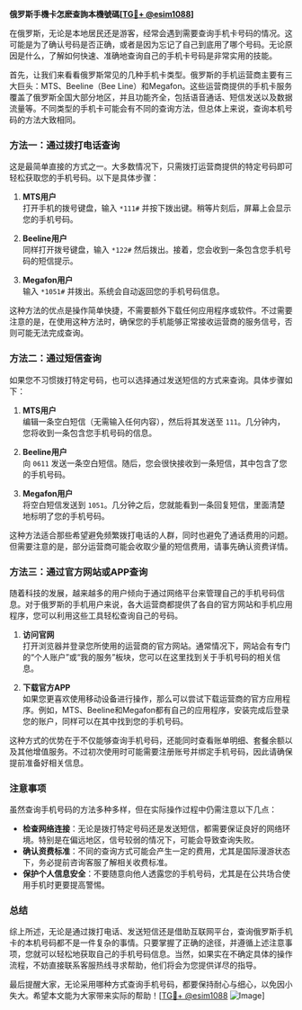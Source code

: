 **俄罗斯手機卡怎麽查詢本機號碼[[TG💪+ @esim1088](https://t.me/s/esim1088)]**

在俄罗斯，无论是本地居民还是游客，经常会遇到需要查询手机卡号码的情况。这可能是为了确认号码是否正确，或者是因为忘记了自己到底用了哪个号码。无论原因是什么，了解如何快速、准确地查询自己的手机卡号码是非常实用的技能。

首先，让我们来看看俄罗斯常见的几种手机卡类型。俄罗斯的手机运营商主要有三大巨头：MTS、Beeline（Bee Line）和Megafon。这些运营商提供的手机卡服务覆盖了俄罗斯全国大部分地区，并且功能齐全，包括语音通话、短信发送以及数据流量等。不同类型的手机卡可能会有不同的查询方法，但总体上来说，查询本机号码的方法大致相同。

### 方法一：通过拨打电话查询

这是最简单直接的方式之一。大多数情况下，只需拨打运营商提供的特定号码即可轻松获取您的手机号码。以下是具体步骤：

1. **MTS用户**  
   打开手机的拨号键盘，输入 `*111#` 并按下拨出键。稍等片刻后，屏幕上会显示您的手机号码。

2. **Beeline用户**  
   同样打开拨号键盘，输入 `*122#` 然后拨出。接着，您会收到一条包含您手机号码的短信提示。

3. **Megafon用户**  
   输入 `*1051#` 并拨出。系统会自动返回您的手机号码信息。

这种方法的优点是操作简单快捷，不需要额外下载任何应用程序或软件。不过需要注意的是，在使用这种方法时，确保您的手机能够正常接收运营商的服务信号，否则可能无法完成查询。

### 方法二：通过短信查询

如果您不习惯拨打特定号码，也可以选择通过发送短信的方式来查询。具体步骤如下：

1. **MTS用户**  
   编辑一条空白短信（无需输入任何内容），然后将其发送至 `111`。几分钟内，您将收到一条包含您手机号码的信息。

2. **Beeline用户**  
   向 `0611` 发送一条空白短信。随后，您会很快接收到一条短信，其中包含了您的手机号码。

3. **Megafon用户**  
   将空白短信发送到 `1051`。几分钟之后，您就能看到一条回复短信，里面清楚地标明了您的手机号码。

这种方法适合那些希望避免频繁拨打电话的人群，同时也避免了通话费用的问题。但需要注意的是，部分运营商可能会收取少量的短信费用，请事先确认资费详情。

### 方法三：通过官方网站或APP查询

随着科技的发展，越来越多的用户倾向于通过网络平台来管理自己的手机号码信息。对于俄罗斯的手机用户来说，各大运营商都提供了各自的官方网站和手机应用程序，您可以利用这些工具轻松查询自己的号码。

1. **访问官网**  
   打开浏览器并登录您所使用的运营商的官方网站。通常情况下，网站会有专门的“个人账户”或“我的服务”板块，您可以在这里找到关于手机号码的相关信息。

2. **下载官方APP**  
   如果您更喜欢使用移动设备进行操作，那么可以尝试下载运营商的官方应用程序。例如，MTS、Beeline和Megafon都有自己的应用程序，安装完成后登录您的账户，同样可以在其中找到您的手机号码。

这种方式的优势在于不仅能够查询手机号码，还能同时查看账单明细、套餐余额以及其他增值服务。不过初次使用时可能需要注册账号并绑定手机号码，因此请确保提前准备好相关信息。

### 注意事项

虽然查询手机号码的方法多种多样，但在实际操作过程中仍需注意以下几点：

- **检查网络连接**：无论是拨打特定号码还是发送短信，都需要保证良好的网络环境。特别是在偏远地区，信号较弱的情况下，可能会导致查询失败。
- **确认资费标准**：不同的查询方式可能会产生一定的费用，尤其是国际漫游状态下，务必提前咨询客服了解相关收费标准。
- **保护个人信息安全**：不要随意向他人透露您的手机号码，尤其是在公共场合使用手机时更要提高警惕。

### 总结

综上所述，无论是通过拨打电话、发送短信还是借助互联网平台，查询俄罗斯手机卡的本机号码都不是一件复杂的事情。只要掌握了正确的途径，并遵循上述注意事项，您就可以轻松地获取自己的手机号码信息。当然，如果实在不确定具体的操作流程，不妨直接联系客服热线寻求帮助，他们将会为您提供详尽的指导。

最后提醒大家，无论采用哪种方式查询手机号码，都要保持耐心与细心，以免因小失大。希望本文能为大家带来实际的帮助！[[TG💪+ @esim1088](https://t.me/s/esim1088) ![Image](https://i.postimg.cc/4NQfJmqS/Snipaste-2025-05-13-00-14-12.png)]